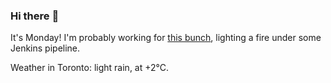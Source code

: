 ### Hi there :wave:

It's Monday! I'm probably working for [this bunch](https://github.com/kohofinancial), lighting a fire under some Jenkins pipeline.

Weather in Toronto: light rain, at +2°C.
